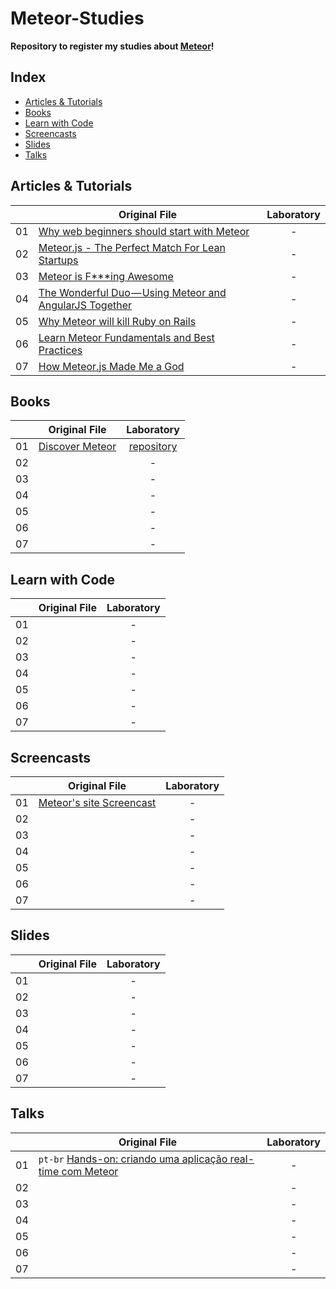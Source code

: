 # Meteor-Studies

**Repository to register my studies about [Meteor](https://www.meteor.com/)!**

## Index

* [Articles & Tutorials](#articles--tutorials)
* [Books](#books)
* [Learn with Code](#learn-with-code)
* [Screencasts](#screencasts)
* [Slides](#slides)
* [Talks](#talks)

## Articles & Tutorials

||Original File|Laboratory|
|---|---|:---:|
|01|[Why web beginners should start with Meteor](https://www.meteor.com/blog/2013/12/13/why-web-beginners-should-start-with-meteor)| - |
|02|[Meteor.js - The Perfect Match For Lean Startups](http://www.manuel-schoebel.com/blog/meteorjs-the-perfect-match-for-lean-startups)| - |
|03|[Meteor is F***ing Awesome](https://medium.com/meteor-news/a28ac7d30e2d)| - |
|04|[The Wonderful Duo — Using Meteor and AngularJS Together](https://medium.com/web-dev/4d603a4651bf)| - |
|05|[Why Meteor will kill Ruby on Rails](http://differential.io/blog/meteor-killin-rails)| - |
|06|[Learn Meteor Fundamentals and Best Practices](http://andrewscala.com/meteor/)| - |
|07|[How Meteor.js Made Me a God](http://trevorgeise.svbtle.com/meteor-resources-i-use)| - |

## Books

||Original File|Laboratory|
|---|---|:---:|
|01|[Discover Meteor](https://www.discovermeteor.com/)|[repository](https://github.com/ericdouglas/meteor-scope)|
|02|[]()| - |
|03|[]()| - |
|04|[]()| - |
|05|[]()| - |
|06|[]()| - |
|07|[]()| - |

## Learn with Code

||Original File|Laboratory|
|---|---|:---:|
|01|[]()| - |
|02|[]()| - |
|03|[]()| - |
|04|[]()| - |
|05|[]()| - |
|06|[]()| - |
|07|[]()| - |


## Screencasts

||Original File|Laboratory|
|---|---|:---:|
|01|[Meteor's site Screencast](https://www.meteor.com/screencast)| - |
|02|[]()| - |
|03|[]()| - |
|04|[]()| - |
|05|[]()| - |
|06|[]()| - |
|07|[]()| - |

## Slides

||Original File|Laboratory|
|---|---|:---:|
|01|[]()| - |
|02|[]()| - |
|03|[]()| - |
|04|[]()| - |
|05|[]()| - |
|06|[]()| - |
|07|[]()| - |

## Talks

||Original File|Laboratory|
|---|---|:---:|
|01|`pt-br` [Hands-on: criando uma aplicação real-time com Meteor](https://www.youtube.com/watch?v=3_NoIPF_28k)| - |
|02|[]()| - |
|03|[]()| - |
|04|[]()| - |
|05|[]()| - |
|06|[]()| - |
|07|[]()| - |
